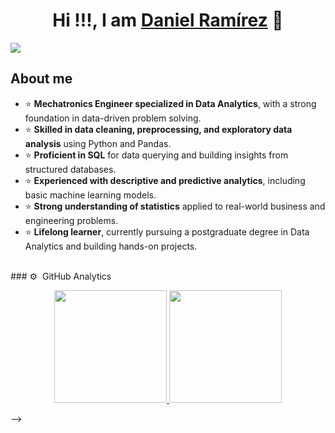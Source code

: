 <div align="center">
<h1 align="center">Hi !!!, I am  <a href="https://aristi.dev">Daniel Ramírez</a> 👋</h1>
</div>
<img src="https://i.imgur.com/unTYiHr.png">

## About me
- ⭐ **Mechatronics Engineer specialized in Data Analytics**, with a strong foundation in data-driven problem solving.  
- ⭐ **Skilled in data cleaning, preprocessing, and exploratory data analysis** using Python and Pandas.  
- ⭐ **Proficient in SQL** for data querying and building insights from structured databases.  
- ⭐ **Experienced with descriptive and predictive analytics**, including basic machine learning models.  
- ⭐ **Strong understanding of statistics** applied to real-world business and engineering problems.  
- ⭐ **Lifelong learner**, currently pursuing a postgraduate degree in Data Analytics and building hands-on projects.

<br>
                    
</div>
### ⚙️ &nbsp;GitHub Analytics
<p align="center">
<a href="https://github.com/DanytechEngineer">
   <img height="180em" src="https://github-readme-stats-eight-theta.vercel.app/api?username=DanyDataipynb&show_icons=true&theme=algolia&include_all_commits=true&count_private=true"/>
  <img height="180em" src="https://github-readme-stats-eight-theta.vercel.app/api/top-langs/?username=DanyDataipynb&layout=compact&langs_count=8&theme=algolia"/>

</a>
</p>
-->
